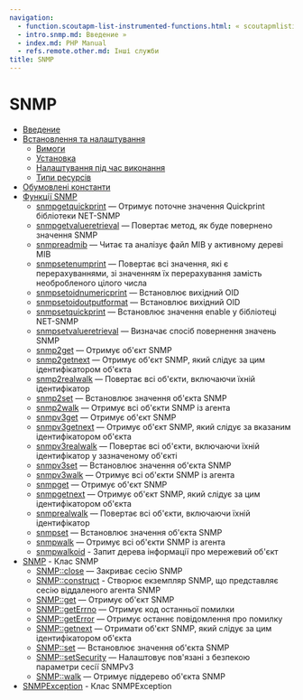 ```yaml
---
navigation:
  - function.scoutapm-list-instrumented-functions.html: « scoutapmlistinstrumentedfunctions
  - intro.snmp.md: Введение »
  - index.md: PHP Manual
  - refs.remote.other.md: Інші служби
title: SNMP
---
```

# SNMP

-   [Введение](intro.snmp.md)
-   [Встановлення та налаштування](snmp.setup.md)
    -   [Вимоги](snmp.requirements.md)
    -   [Установка](snmp.installation.md)
    -   [Налаштування під час виконання](snmp.configuration.md)
    -   [Типи ресурсів](snmp.resources.md)
-   [Обумовлені константи](snmp.constants.md)
-   [Функції SNMP](ref.snmp.md)
    -   [snmpgetquickprint](function.snmp-get-quick-print.html) — Отримує поточне значення Quickprint бібліотеки NET-SNMP
    -   [snmpgetvalueretrieval](function.snmp-get-valueretrieval.html) — Повертає метод, як буде повернено значення SNMP
    -   [snmpreadmib](function.snmp-read-mib.html) — Читає та аналізує файл MIB у активному дереві MIB
    -   [snmpsetenumprint](function.snmp-set-enum-print.html) — Повертає всі значення, які є перерахуваннями, зі значенням їх перерахування замість необробленого цілого числа
    -   [snmpsetoidnumericprint](function.snmp-set-oid-numeric-print.html) — Встановлює вихідний OID
    -   [snmpsetoidoutputformat](function.snmp-set-oid-output-format.html) — Встановлює вихідний OID
    -   [snmpsetquickprint](function.snmp-set-quick-print.html) — Встановлює значення enable у бібліотеці NET-SNMP
    -   [snmpsetvalueretrieval](function.snmp-set-valueretrieval.html) — Визначає спосіб повернення значень SNMP
    -   [snmp2get](function.snmp2-get.html) — Отримує об'єкт SNMP
    -   [snmp2getnext](function.snmp2-getnext.html) — Отримує об'єкт SNMP, який слідує за цим ідентифікатором об'єкта
    -   [snmp2realwalk](function.snmp2-real-walk.html) — Повертає всі об'єкти, включаючи їхній ідентифікатор
    -   [snmp2set](function.snmp2-set.html) — Встановлює значення об'єкта SNMP
    -   [snmp2walk](function.snmp2-walk.html) — Отримує всі об'єкти SNMP із агента
    -   [snmpv3get](function.snmp3-get.html) — Отримує об'єкт SNMP
    -   [snmpv3getnext](function.snmp3-getnext.html) — Отримує об'єкт SNMP, який слідує за вказаним ідентифікатором об'єкта
    -   [snmpv3realwalk](function.snmp3-real-walk.html) — Повертає всі об'єкти, включаючи їхній ідентифікатор у зазначеному об'єкті
    -   [snmpv3set](function.snmp3-set.html) — Встановлює значення об'єкта SNMP
    -   [snmpv3walk](function.snmp3-walk.html) — Отримує всі об'єкти SNMP із агента
    -   [snmpget](function.snmpget.md) — Отримує об'єкт SNMP
    -   [snmpgetnext](function.snmpgetnext.md) — Отримує об'єкт SNMP, який слідує за цим ідентифікатором об'єкта
    -   [snmprealwalk](function.snmprealwalk.md) — Повертає всі об'єкти, включаючи їхній ідентифікатор
    -   [snmpset](function.snmpset.md) — Встановлює значення об'єкта SNMP
    -   [snmpwalk](function.snmpwalk.md) — Отримує всі об'єкти SNMP із агента
    -   [snmpwalkoid](function.snmpwalkoid.md) - Запит дерева інформації про мережевий об'єкт
-   [SNMP](class.snmp.md) - Клас SNMP
    -   [SNMP::close](snmp.close.md) — Закриває сесію SNMP
    -   [SNMP::construct](snmp.construct.md) - Створює екземпляр SNMP, що представляє сесію віддаленого агента SNMP
    -   [SNMP::get](snmp.get.md) — Отримує об'єкт SNMP
    -   [SNMP::getErrno](snmp.geterrno.md) — Отримує код останньої помилки
    -   [SNMP::getError](snmp.geterror.md) — Отримує останнє повідомлення про помилку
    -   [SNMP::getnext](snmp.getnext.md) — Отримати об'єкт SNMP, який слідує за цим ідентифікатором об'єкта
    -   [SNMP::set](snmp.set.md) — Встановлює значення об'єкта SNMP
    -   [SNMP::setSecurity](snmp.setsecurity.md) — Налаштовує пов'язані з безпекою параметри сесії SNMPv3
    -   [SNMP::walk](snmp.walk.md) — Отримує піддерево об'єкта SNMP
-   [SNMPException](class.snmpexception.md) - Клас SNMPException
